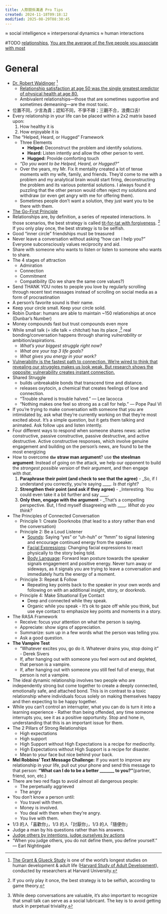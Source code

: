 ```yaml
---
title: 人際關係溝通 Pro Tips
created: 2024-11-18T09:18:12
modified: 2025-08-29T08:30:45
---
```


≈ social intelligence ≈ interpersonal dynamics ≈ human interactions

#TODO [relationships](relationships.md), [You are the average of the five people you associate with most](You%20are%20the%20average%20of%20the%20five%20people%20you%20associate%20with%20most.md)

# General

* [Dr. Robert Waldinger](https://www.robertwaldinger.com/) [^1]
	* [Relationship satisfaction at age 50 was the single greatest predictor of physical health at age 80.](https://news.harvard.edu/gazette/story/2017/04/over-nearly-80-years-harvard-study-has-been-showing-how-to-live-a-healthy-and-happy-life/)
	* Ambivalent relationships—those that are sometimes supportive and sometimes demeaning—are the most toxic.
* 位置不同，少言為貴；認知不同，不爭不辯；三觀不合，浪費口舌!
* Every relationship in your life can be placed within a 2x2 matrix based upon:
	1. How healthy it is
	2. How enjoyable it is
* The “Helped, Heard, or Hugged” Framework
	* Three Elements
		* **Helped:** Deconstruct the problem and identify solutions.
		* **Heard:** Listen intently and allow the other person to vent.
		* **Hugged:** Provide comforting touch
	* _“Do you want to be Helped, Heard, or Hugged?”_
	* Over the years, my Mr. Fix It mentality created a lot of tense moments with my wife, family, and friends. They’d come to me with a problem and my analytical brain would start firing, deconstructing the problem and its various potential solutions. I always found it puzzling that the other person would often reject my solutions and withdraw (or even get angry with me for offering them).
	* Sometimes people don’t want a solution, they just want you to be there with them.
* [The Go-First Principle](The%20Go-First%20Principle.md)
* Relationships are, by definition, a series of repeated interactions. In those scenarios, the best strategy is called [tit-for-tat with forgiveness](https://en.wikipedia.org/wiki/Tit_for_tat). [^2] If you only play once, the best strategy is to be selfish.
* Good “inner circle” friendships must be treasured
* Never leave a conversation without asking “how can I help you?” Everyone subconsciously values reciprocity and aid.
* Share with someone who wants to listen or listen to someone who wants to share.
* The 4 stages of attraction
	* Admiration
	* Connection
	* Commitment
	* Compatibility (Do we share the same core values?)
* Send THANK YOU notes to people you love by regularly scrolling through recent text messages instead of scrolling on social media as a form of procrastination
* A person’s favorite sound is their name.
* Keep your circle small. Keep your circle solid.
* Robin Dunbar: humans are able to maintain ~150 relationships at once (Dunbar’s Number)
* Money compounds fast but trust compounds even more
* While small talk (= idle talk = chitchat) has its place ,[^3] real bonding/conversation happens through sharing _vulnerability_ or ambition/aspirations.
	* _What’s your biggest struggle right now?_
	* _What are your top 3 life goals?_
	* _What gives you energy in your work?_
* [Vulnerability is the fastest path to connection. We’re wired to think that revealing our struggles makes us look weak. But research shows the opposite: vulnerability creates instant connection.](https://www.youtube.com/watch?v=lg48Bi9DA54)
* Shared Struggle
	* builds unbreakable bonds that transcend time and distance.
	* releases oxytocin, a chemical that creates feelings of love and connection.
	* “Trouble shared is trouble halved.” — Lee Iacocca
	* “Nothing makes one feel so strong as a call for help.” — Pope Paul VI
* If you’re trying to make conversation with someone that you are intimidated by, ask what they’re currently working on that they’re most excited about. It’s a simple question, but it gets them talking and animated. Ask follow ups and listen intently.
* Four different ways to respond when someone shares news: active constructive, passive constructive, passive destructive, and active destructive. Active constructive responses, which involve genuine engagement and building on the person’s news, are found to be the most energizing
* How to overcome <span style="font-family:SFUIText-Bold;"><b>the</b></span> **straw man argument**? use **the steelman argument**: Instead of going on the attack, we help our opponent to build the _strongest possible version_ of their argument, and then engage with _that_.
	1. **Paraphrase their point (and check to see that the agree)** - _So, if I understand you correctly, you’re saying _____. Is that right?_
	2. **Strengthen their point (and ask if they agree)** - _Interesting. You could even take it a bit further and say _____._
	3. **Only then, engage with the argument** - _That’s a compelling perspective. But, I find myself disagreeing with _____. What do you think?_
* The Principles of Connected Conversation
	* Principle 1: Create Doorknobs (that lead to a story rather than end the conversation)
	* Principle 2: Be a Loud Listener
		* <u>Sounds</u>: Saying “yes” or “uh-huh” or “hmm” to signal listening and encourage continued energy from the speaker.
		* <u>Facial Expressions</u>: Changing facial expressions to react physically to the story being told.
		* <u>Body Language</u>: Forward lean posture towards the speaker signals engagement and positive energy. Never turn away or sideways, as it signals you are trying to leave a conversation and immediately hurts the energy of a moment.
	* Principle 3: Repeat \& Follow
		* Repeating key points back to the speaker in your own words and following on with an additional insight, story, or doorknob.
	* Principle 4: Make Situational Eye Contact
		* Deep and connected while they speak.
		* Organic while you speak - It’s ok to gaze off while you think, but use eye contact to emphasize key points and moments in a story.
* The RASA Framework
	* Receive: focus your attention on what the person is saying.
	* Appreciate: show signs of appreciation.
	* Summarize: sum up in a few words what the person was telling you.
	* Ask a good question.
* **The Vampire Test**
	* “Whatever excites you, go do it. Whatever drains you, stop doing it” - Derek Sivers
	* If, after hanging out with someone you feel worn out and depleted, that person is a vampire.
	* If, after hanging out with someone you still feel full of energy, that person is not a vampire.
* The ideal dynamic relationship involves two people who are independently strong but come together to create a deeply connected, emotionally safe, and attached bond. This is in contrast to a toxic relationship where individuals focus solely on making themselves happy and then expecting to be happy together.
* While you can’t control an interrupter, what you can do is turn it into a learning experience - Rather than being offended, any time someone interrupts you, see it as a positive opportunity. Stop and hone in, understanding that this is an important issue for them.
* The 2 Pillars of Strong Relationships
	* High expectations
	* High support
	* High Support without High Expectations is a recipe for mediocrity.
	* High Expectations without High Support is a recipe for disaster.
	* Mean to your face but nice behind your back.
* **Mel Robbins’ Text Message Challenge:** If you want to improve any relationship in your life, pull out your phone and send this message to that person: **“What can I do to be a better _______ to you?”**(partner, friend, son, etc.)
* There are two red flags to avoid almost all dangerous people:
	* The perpetually aggrieved
	* The angry
* You don’t know a person until:
	* You travel with them.
	* Money is involved.
	* You deal with them when they’re angry.
	* You live with them.
* 1/3 的人「喜歡你」，1/3 的人「討厭你」，1/3 的人「隨便你」
* Judge a man by his questions rather than his answers.
* [Judge others by intentions, judge ourselves by actions](Judge%20others%20by%20intentions,%20judge%20ourselves%20by%20actions.md)
* “When you judge others, you do not define them, you define yourself.” — Earl Nightingale

[^1]: [The Grant \& Glueck Study](https://www.adultdevelopmentstudy.org/grantandglueckstudy) is one of the world’s longest studies on human development \& adult life ([Harvard Study of Adult Development](https://www.adultdevelopmentstudy.org/)), conducted by researchers at Harvard University.
[^2]: If you only play it once, the best strategy is to be selfish, according to game theory.
[^3]: While deep conversations are valuable, it’s also important to recognize that small talk can serve as a social lubricant. The key is to avoid getting stuck in perpetual triviality.
